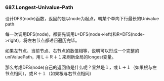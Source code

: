 ### 687.Longest-Univalue-Path

设计DFS(node)函数，返回的是以node为起点，朝某个单向下行最长的Univalue path

每一次调用DFS(node)，都要先调用L=DFS(node->left)和R=DFS(node->right)，将左右节点都递归遍历完毕。

如果左节点、当前节点、右节点的数值相等，说明可以形成一个完整的uniValuePath，用Ｌ＋Ｒ＋１来刷新全局的longest变量。

那么考虑DFS(node)自己的返回值是什么呢？显然是１，或Ｌ＋１（如果根与左节点相同），或Ｒ＋１（如果根与右节点相同）
